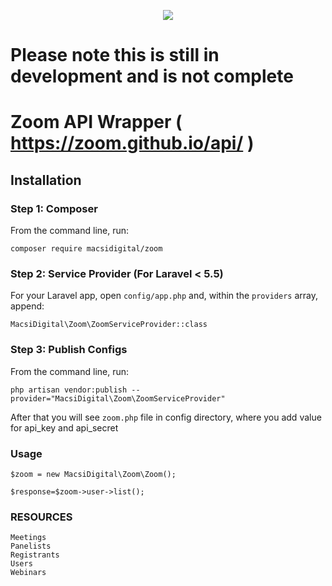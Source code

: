 <p align="center">
    <img src="https://laravel.com/assets/img/components/logo-laravel.svg">
</p>

# Please note this is still in development and is not complete

# Zoom API Wrapper ( https://zoom.github.io/api/ ) 

## Installation

### Step 1: Composer

From the command line, run:

```
composer require macsidigital/zoom
```

### Step 2: Service Provider (For Laravel < 5.5)

For your Laravel app, open `config/app.php` and, within the `providers` array, append:

```
MacsiDigital\Zoom\ZoomServiceProvider::class
```

### Step 3: Publish Configs

From the command line, run:

```
php artisan vendor:publish --provider="MacsiDigital\Zoom\ZoomServiceProvider"
```

After that you will see `zoom.php` file in config directory, where you add value for api_key and api_secret

### Usage

```
$zoom = new MacsiDigital\Zoom\Zoom();

$response=$zoom->user->list();
```

### RESOURCES
```
Meetings
Panelists
Registrants
Users
Webinars
```
